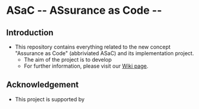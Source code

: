 # ASaC -- ASsurance as Code --

## Introduction

- This repository contains everything related to the new concept "Assurance as Code" (abbriviated ASaC) and its implementation project.
  - The aim of the project is to develop
  - For further information, please visit our [Wiki page](https://github.com/kino3/ASaC/wiki).

## Acknowledgement

- This project is supported by 